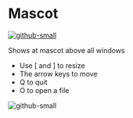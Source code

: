 # Mascot
[![github-small](https://www.gnu.org/graphics/gplv3-with-text-136x68.png)](https://www.gnu.org/licenses/gpl-3.0)

Shows at mascot above all windows

 - Use [ and ] to resize
 - The arrow keys to move 
 - Q to quit
 - O to open a file

![github-small](https://i.imgur.com/R6nRwSp.png)